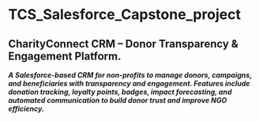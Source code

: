 # TCS_Salesforce_Capstone_project
## CharityConnect CRM – Donor Transparency & Engagement Platform.
***A Salesforce-based CRM for non-profits to manage donors, campaigns, and beneficiaries with transparency and engagement. Features include donation tracking, loyalty points, badges, impact forecasting, and automated communication to build donor trust and improve NGO efficiency.***
